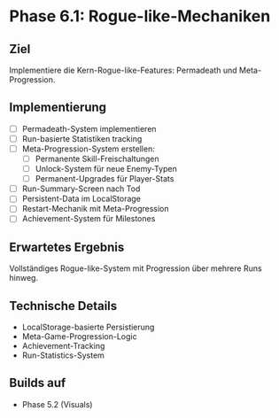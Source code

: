 # Phase 6.1: Rogue-like-Mechaniken

## Ziel
Implementiere die Kern-Rogue-like-Features: Permadeath und Meta-Progression.

## Implementierung

- [ ] Permadeath-System implementieren
- [ ] Run-basierte Statistiken tracking
- [ ] Meta-Progression-System erstellen:
  - [ ] Permanente Skill-Freischaltungen
  - [ ] Unlock-System für neue Enemy-Typen
  - [ ] Permanent-Upgrades für Player-Stats
- [ ] Run-Summary-Screen nach Tod
- [ ] Persistent-Data im LocalStorage
- [ ] Restart-Mechanik mit Meta-Progression
- [ ] Achievement-System für Milestones

## Erwartetes Ergebnis
Vollständiges Rogue-like-System mit Progression über mehrere Runs hinweg.

## Technische Details
- LocalStorage-basierte Persistierung
- Meta-Game-Progression-Logic
- Achievement-Tracking
- Run-Statistics-System

## Builds auf
- Phase 5.2 (Visuals)



